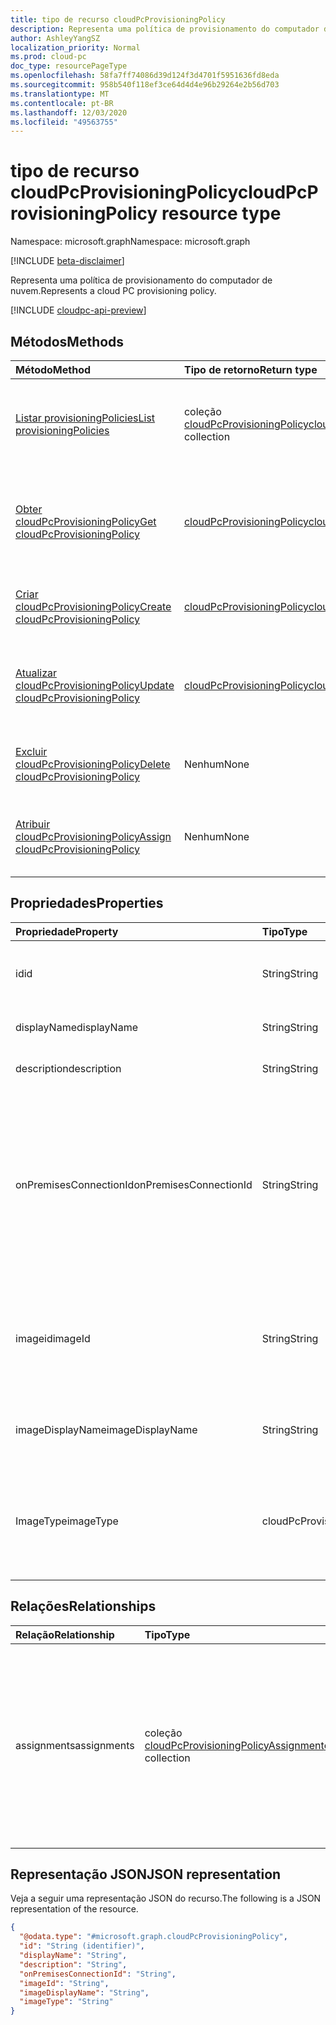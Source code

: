 ```yaml
---
title: tipo de recurso cloudPcProvisioningPolicy
description: Representa uma política de provisionamento do computador de nuvem.
author: AshleyYangSZ
localization_priority: Normal
ms.prod: cloud-pc
doc_type: resourcePageType
ms.openlocfilehash: 58fa7ff74086d39d124f3d4701f5951636fd8eda
ms.sourcegitcommit: 958b540f118ef3ce64d4d4e96b29264e2b56d703
ms.translationtype: MT
ms.contentlocale: pt-BR
ms.lasthandoff: 12/03/2020
ms.locfileid: "49563755"
---
```

# <a name="cloudpcprovisioningpolicy-resource-type"></a><span data-ttu-id="d392b-103">tipo de recurso cloudPcProvisioningPolicy</span><span class="sxs-lookup"><span data-stu-id="d392b-103">cloudPcProvisioningPolicy resource type</span></span>

<span data-ttu-id="d392b-104">Namespace: microsoft.graph</span><span class="sxs-lookup"><span data-stu-id="d392b-104">Namespace: microsoft.graph</span></span>

[!INCLUDE [beta-disclaimer](../../includes/beta-disclaimer.md)]

<span data-ttu-id="d392b-105">Representa uma política de provisionamento do computador de nuvem.</span><span class="sxs-lookup"><span data-stu-id="d392b-105">Represents a cloud PC provisioning policy.</span></span>

[!INCLUDE [cloudpc-api-preview](../../includes/cloudpc-api-preview.md)]

## <a name="methods"></a><span data-ttu-id="d392b-106">Métodos</span><span class="sxs-lookup"><span data-stu-id="d392b-106">Methods</span></span>

|<span data-ttu-id="d392b-107">Método</span><span class="sxs-lookup"><span data-stu-id="d392b-107">Method</span></span>|<span data-ttu-id="d392b-108">Tipo de retorno</span><span class="sxs-lookup"><span data-stu-id="d392b-108">Return type</span></span>|<span data-ttu-id="d392b-109">Descrição</span><span class="sxs-lookup"><span data-stu-id="d392b-109">Description</span></span>|
|:---|:---|:---|
|[<span data-ttu-id="d392b-110">Listar provisioningPolicies</span><span class="sxs-lookup"><span data-stu-id="d392b-110">List provisioningPolicies</span></span>](../api/virtualendpoint-list-provisioningpolicies.md)|<span data-ttu-id="d392b-111">coleção [cloudPcProvisioningPolicy](../resources/cloudpcprovisioningpolicy.md)</span><span class="sxs-lookup"><span data-stu-id="d392b-111">[cloudPcProvisioningPolicy](../resources/cloudpcprovisioningpolicy.md) collection</span></span>|<span data-ttu-id="d392b-112">Listar Propriedades e relações dos objetos [cloudPcProvisioningPolicy](../resources/cloudpcprovisioningpolicy.md) .</span><span class="sxs-lookup"><span data-stu-id="d392b-112">List properties and relationships of the [cloudPcProvisioningPolicy](../resources/cloudpcprovisioningpolicy.md) objects.</span></span>|
|[<span data-ttu-id="d392b-113">Obter cloudPcProvisioningPolicy</span><span class="sxs-lookup"><span data-stu-id="d392b-113">Get cloudPcProvisioningPolicy</span></span>](../api/cloudpcprovisioningpolicy-get.md)|[<span data-ttu-id="d392b-114">cloudPcProvisioningPolicy</span><span class="sxs-lookup"><span data-stu-id="d392b-114">cloudPcProvisioningPolicy</span></span>](../resources/cloudpcprovisioningpolicy.md)|<span data-ttu-id="d392b-115">Leia as propriedades e os relacionamentos de um objeto [cloudPcProvisioningPolicy](../resources/cloudpcprovisioningpolicy.md) .</span><span class="sxs-lookup"><span data-stu-id="d392b-115">Read the properties and relationships of a [cloudPcProvisioningPolicy](../resources/cloudpcprovisioningpolicy.md) object.</span></span>|
|[<span data-ttu-id="d392b-116">Criar cloudPcProvisioningPolicy</span><span class="sxs-lookup"><span data-stu-id="d392b-116">Create cloudPcProvisioningPolicy</span></span>](../api/virtualendpoint-post-provisioningpolicies.md)|[<span data-ttu-id="d392b-117">cloudPcProvisioningPolicy</span><span class="sxs-lookup"><span data-stu-id="d392b-117">cloudPcProvisioningPolicy</span></span>](../resources/cloudpcprovisioningpolicy.md)|<span data-ttu-id="d392b-118">Criar um novo objeto [cloudPcProvisioningPolicy](../resources/cloudpcprovisioningpolicy.md) .</span><span class="sxs-lookup"><span data-stu-id="d392b-118">Create a new [cloudPcProvisioningPolicy](../resources/cloudpcprovisioningpolicy.md) object.</span></span>|
|[<span data-ttu-id="d392b-119">Atualizar cloudPcProvisioningPolicy</span><span class="sxs-lookup"><span data-stu-id="d392b-119">Update cloudPcProvisioningPolicy</span></span>](../api/cloudpcprovisioningpolicy-update.md)|[<span data-ttu-id="d392b-120">cloudPcProvisioningPolicy</span><span class="sxs-lookup"><span data-stu-id="d392b-120">cloudPcProvisioningPolicy</span></span>](../resources/cloudpcprovisioningpolicy.md)|<span data-ttu-id="d392b-121">Atualiza as propriedades de um objeto [cloudPcProvisioningPolicy](../resources/cloudpcprovisioningpolicy.md) .</span><span class="sxs-lookup"><span data-stu-id="d392b-121">Update the properties of a [cloudPcProvisioningPolicy](../resources/cloudpcprovisioningpolicy.md) object.</span></span>|
|[<span data-ttu-id="d392b-122">Excluir cloudPcProvisioningPolicy</span><span class="sxs-lookup"><span data-stu-id="d392b-122">Delete cloudPcProvisioningPolicy</span></span>](../api/cloudpcprovisioningpolicy-delete.md)|<span data-ttu-id="d392b-123">Nenhum</span><span class="sxs-lookup"><span data-stu-id="d392b-123">None</span></span>|<span data-ttu-id="d392b-124">Excluir um objeto [cloudPcProvisioningPolicy](../resources/cloudpcprovisioningpolicy.md) .</span><span class="sxs-lookup"><span data-stu-id="d392b-124">Delete a [cloudPcProvisioningPolicy](../resources/cloudpcprovisioningpolicy.md) object.</span></span>|
|[<span data-ttu-id="d392b-125">Atribuir cloudPcProvisioningPolicy</span><span class="sxs-lookup"><span data-stu-id="d392b-125">Assign cloudPcProvisioningPolicy</span></span>](../api/cloudpcprovisioningpolicy-assign.md)|<span data-ttu-id="d392b-126">Nenhum</span><span class="sxs-lookup"><span data-stu-id="d392b-126">None</span></span> |<span data-ttu-id="d392b-127">Atribuir um [cloudPcProvisioningPolicy](../resources/cloudpcprovisioningpolicy.md) a grupos de usuários.</span><span class="sxs-lookup"><span data-stu-id="d392b-127">Assign a [cloudPcProvisioningPolicy](../resources/cloudpcprovisioningpolicy.md) to user groups.</span></span>|

## <a name="properties"></a><span data-ttu-id="d392b-128">Propriedades</span><span class="sxs-lookup"><span data-stu-id="d392b-128">Properties</span></span>

|<span data-ttu-id="d392b-129">Propriedade</span><span class="sxs-lookup"><span data-stu-id="d392b-129">Property</span></span>|<span data-ttu-id="d392b-130">Tipo</span><span class="sxs-lookup"><span data-stu-id="d392b-130">Type</span></span>|<span data-ttu-id="d392b-131">Descrição</span><span class="sxs-lookup"><span data-stu-id="d392b-131">Description</span></span>|
|:---|:---|:---|
|<span data-ttu-id="d392b-132">id</span><span class="sxs-lookup"><span data-stu-id="d392b-132">id</span></span>|<span data-ttu-id="d392b-133">String</span><span class="sxs-lookup"><span data-stu-id="d392b-133">String</span></span>|<span data-ttu-id="d392b-134">Identificador exclusivo da política de provisionamento do Cloud PC.</span><span class="sxs-lookup"><span data-stu-id="d392b-134">Unique identifier for the cloud PC provisioning policy.</span></span> <span data-ttu-id="d392b-135">Somente leitura.</span><span class="sxs-lookup"><span data-stu-id="d392b-135">Read-only.</span></span>|
|<span data-ttu-id="d392b-136">displayName</span><span class="sxs-lookup"><span data-stu-id="d392b-136">displayName</span></span>|<span data-ttu-id="d392b-137">String</span><span class="sxs-lookup"><span data-stu-id="d392b-137">String</span></span>|<span data-ttu-id="d392b-138">O nome de exibição da política de provisionamento.</span><span class="sxs-lookup"><span data-stu-id="d392b-138">The display name for the provisioning policy.</span></span>|
|<span data-ttu-id="d392b-139">description</span><span class="sxs-lookup"><span data-stu-id="d392b-139">description</span></span>|<span data-ttu-id="d392b-140">String</span><span class="sxs-lookup"><span data-stu-id="d392b-140">String</span></span>|<span data-ttu-id="d392b-141">A descrição da política de provisionamento.</span><span class="sxs-lookup"><span data-stu-id="d392b-141">The provisioning policy description.</span></span>|
|<span data-ttu-id="d392b-142">onPremisesConnectionId</span><span class="sxs-lookup"><span data-stu-id="d392b-142">onPremisesConnectionId</span></span>|<span data-ttu-id="d392b-143">String</span><span class="sxs-lookup"><span data-stu-id="d392b-143">String</span></span>|<span data-ttu-id="d392b-144">A ID do cloudPcOnPremisesConnection.</span><span class="sxs-lookup"><span data-stu-id="d392b-144">The ID of the cloudPcOnPremisesConnection.</span></span> <span data-ttu-id="d392b-145">Para garantir que os computadores em nuvem tenham conectividade de rede e que eles ingressem no domínio, escolha uma conexão com uma rede virtual validada pelo serviço de Cloud PC.</span><span class="sxs-lookup"><span data-stu-id="d392b-145">To ensure that cloud PCs have network connectivity and that they domain join, choose a connection with a virtual network that’s validated by the cloud PC service.</span></span>|
|<span data-ttu-id="d392b-146">imageid</span><span class="sxs-lookup"><span data-stu-id="d392b-146">imageId</span></span>|<span data-ttu-id="d392b-147">String</span><span class="sxs-lookup"><span data-stu-id="d392b-147">String</span></span>|<span data-ttu-id="d392b-148">A ID da imagem do sistema operacional que você deseja provisionar em PCs em nuvem.</span><span class="sxs-lookup"><span data-stu-id="d392b-148">The ID of the OS image you want to provision on cloud PCs.</span></span> <span data-ttu-id="d392b-149">O formato de uma imagem de tipo de galeria é: {publisher_offer_sku}.</span><span class="sxs-lookup"><span data-stu-id="d392b-149">The format for a gallery type image is: {publisher_offer_sku}.</span></span>|
|<span data-ttu-id="d392b-150">imageDisplayName</span><span class="sxs-lookup"><span data-stu-id="d392b-150">imageDisplayName</span></span>|<span data-ttu-id="d392b-151">String</span><span class="sxs-lookup"><span data-stu-id="d392b-151">String</span></span>|<span data-ttu-id="d392b-152">O nome de exibição para a imagem do sistema operacional que você está Provisionando.</span><span class="sxs-lookup"><span data-stu-id="d392b-152">The display name for the OS image you’re provisioning.</span></span>|
|<span data-ttu-id="d392b-153">ImageType</span><span class="sxs-lookup"><span data-stu-id="d392b-153">imageType</span></span>|<span data-ttu-id="d392b-154">cloudPcProvisioningPolicyImageType</span><span class="sxs-lookup"><span data-stu-id="d392b-154">cloudPcProvisioningPolicyImageType</span></span>|<span data-ttu-id="d392b-155">O tipo de imagem do sistema operacional (personalizada ou galeria) que você deseja provisionar em PCs em nuvem.</span><span class="sxs-lookup"><span data-stu-id="d392b-155">The type of OS image (custom or gallery) you want to provision on cloud PCs.</span></span> <span data-ttu-id="d392b-156">Os valores possíveis são: `gallery`, `custom`.</span><span class="sxs-lookup"><span data-stu-id="d392b-156">Possible values are: `gallery`, `custom`.</span></span>|

## <a name="relationships"></a><span data-ttu-id="d392b-157">Relações</span><span class="sxs-lookup"><span data-stu-id="d392b-157">Relationships</span></span>

|<span data-ttu-id="d392b-158">Relação</span><span class="sxs-lookup"><span data-stu-id="d392b-158">Relationship</span></span>|<span data-ttu-id="d392b-159">Tipo</span><span class="sxs-lookup"><span data-stu-id="d392b-159">Type</span></span>|<span data-ttu-id="d392b-160">Descrição</span><span class="sxs-lookup"><span data-stu-id="d392b-160">Description</span></span>|
|:---|:---|:---|
|<span data-ttu-id="d392b-161">assignments</span><span class="sxs-lookup"><span data-stu-id="d392b-161">assignments</span></span>|<span data-ttu-id="d392b-162">coleção [cloudPcProvisioningPolicyAssignment](../resources/cloudpcprovisioningpolicyassignment.md)</span><span class="sxs-lookup"><span data-stu-id="d392b-162">[cloudPcProvisioningPolicyAssignment](../resources/cloudpcprovisioningpolicyassignment.md) collection</span></span>|<span data-ttu-id="d392b-163">Uma coleção definida de atribuições de política de provisionamento.</span><span class="sxs-lookup"><span data-stu-id="d392b-163">A defined collection of provisioning policy assignments.</span></span> <span data-ttu-id="d392b-164">Retornado apenas em `$expand`.</span><span class="sxs-lookup"><span data-stu-id="d392b-164">Returned only on `$expand`.</span></span> <span data-ttu-id="d392b-165">Veja um [exemplo](../api/cloudpcprovisioningpolicy-get.md) de como obter a relação de atribuições.</span><span class="sxs-lookup"><span data-stu-id="d392b-165">See an [example](../api/cloudpcprovisioningpolicy-get.md) of getting the assignments relationship.</span></span> |

## <a name="json-representation"></a><span data-ttu-id="d392b-166">Representação JSON</span><span class="sxs-lookup"><span data-stu-id="d392b-166">JSON representation</span></span>

<span data-ttu-id="d392b-167">Veja a seguir uma representação JSON do recurso.</span><span class="sxs-lookup"><span data-stu-id="d392b-167">The following is a JSON representation of the resource.</span></span>
<!-- {
  "blockType": "resource",
  "keyProperty": "id",
  "@odata.type": "microsoft.graph.cloudPcProvisioningPolicy",
  "baseType": "microsoft.graph.entity",
  "openType": false
}
-->

``` json
{
  "@odata.type": "#microsoft.graph.cloudPcProvisioningPolicy",
  "id": "String (identifier)",
  "displayName": "String",
  "description": "String",
  "onPremisesConnectionId": "String",
  "imageId": "String",
  "imageDisplayName": "String",
  "imageType": "String"
}
```
